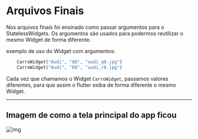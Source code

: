# Arquivos Finais

Nos arquivos finais foi ensinado como passar argumentos para o StatelessWidgets. Os argumentos são usados para podermos reutilizar o mesmo Widget de forma diferente.

exemplo de uso do Widget com argumentos:

```dart
    CarroWidget("Audi", "Q8", "audi_q8.jpg")
    CarroWidget("Audi", "R8", "audi_r8.jpg")
```

Cada vez que chamamos o Widget `CarroWidget`, passamos valores diferentes, para que assim o flutter exiba de forma diferente o mesmo Widget.

---

## Imagem de como a tela principal do app ficou

![img](/images/tela-principal.png)
